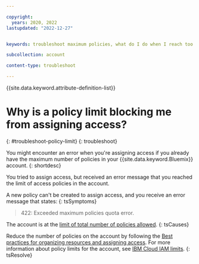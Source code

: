 ```yaml
---

copyright:
  years: 2020, 2022
lastupdated: "2022-12-27"


keywords: troubleshoot maximum policies, what do I do when I reach too many policies, exceed policies count

subcollection: account

content-type: troubleshoot

---
```


{{site.data.keyword.attribute-definition-list}}


# Why is a policy limit blocking me from assigning access?
{: #troubleshoot-policy-limit}
{: troubleshoot}

You might encounter an error when you're assigning access if you already have the maximum number of policies in your {{site.data.keyword.Bluemix}} account.
{: shortdesc}

You tried to assign access, but received an error message that you reached the limit of access policies in the  account.

A new policy can't be created to assign access, and you receive an error message that states:
{: tsSymptoms}

> 422: Exceeded maximum policies quota error.

The account is at the [limit of total number of policies allowed](/docs/account?topic=account-known-issues).
{: tsCauses}

Reduce the number of policies on the account by following the [Best practices for organizing resources and assigning access](/docs/account?topic=account-account_setup). For more information about policy limits for the account, see [IBM Cloud IAM limits](/docs/account?topic=account-known-issues).
{: tsResolve}
